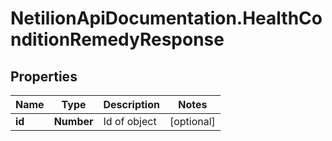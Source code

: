 # NetilionApiDocumentation.HealthConditionRemedyResponse

## Properties
Name | Type | Description | Notes
------------ | ------------- | ------------- | -------------
**id** | **Number** | Id of object | [optional] 
